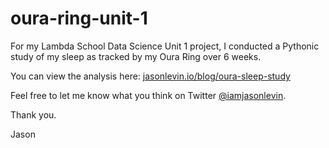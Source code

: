 # oura-ring-unit-1
For my Lambda School Data Science Unit 1 project, I conducted a Pythonic study of my sleep as tracked by my Oura Ring over 6 weeks.

You can view the analysis here: [jasonlevin.io/blog/oura-sleep-study](jasonlevin.io/blog/oura-sleep-study)

Feel free to let me know what you think on Twitter [@iamjasonlevin](twitter.com/iamjasonlevin).

Thank you.

Jason
